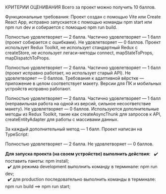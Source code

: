 КРИТЕРИИ ОЦЕНИВАНИЯ
Всего за проект можно получить 10 баллов.

Функциональные требования:
Проект создан с помощью Vite или Create React App, исправно запускается с помощью команды npm start или npm run dev и собирается с помощью npm run build.

Полностью удовлетворяет — 2 балла.
Частично удовлетворяет — 1 балл (проект собирается с ошибками).
Не удовлетворяет — 0 баллов.
Проект использует Redux Toolkit, не использует стандартный Redux с createStore, не использует легаси-методы connect, mapStateToProps, mapDispatchToProps.

Полностью удовлетворяет — 2 балла.
Частично удовлетворяет — 1 балл (проект исправно работает, но использует старый API).
Не удовлетворяет — 0 баллов.
Требования к адаптивной вёрстке — приложение в целом соответствует макету. Версии для ПК и мобильных устройств исправно работают.

Полностью удовлетворяет — 2 балла.
Частично удовлетворяет — 1 балл (неправильная работа на одной из версий, сильное несоответствие макету).
Не удовлетворяет — 0 баллов.
Используются дополнительные методы из Redux Toolkit, такие как createAsyncThunk для запросов к API, createEntityAdapter для работы с массивами данных.

За каждый дополнительный метод — 1 балл.
Проект написан на TypeScript:

Полностью удовлетворяет — 2 балла.
Не удовлетворяет — 0 баллов.


**Для запуска проекта (на своем устройстве) выполнить действия:**
&nbsp; :heavy_check_mark: поставить пакеты: npm install;<br>
&nbsp; :heavy_check_mark: для режима development выполнить команду в терминале: npm run dev;<br>
&nbsp; :heavy_check_mark: для production последовательно выполнить команды в терминале: npm run build ==> npm run start;<br>

